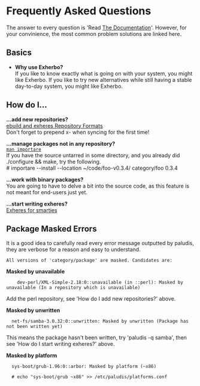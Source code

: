 Frequently Asked Questions
==========================
  The answer to every question is 'Read [The Documentation][docs]'. However, for your convinience, the most common problem solutions are linked here.

Basics
------
*  **Why use Exherbo?**  
    If you like to know exactly what is going on with your system, you might like Exherbo. If you like to try new alternatives while still having a stable day-to-day system, you might like Exherbo.

How do I...
-----------

  **...add new repositories?**  
    [ebuild and exheres Repository Formats][repos]  
    Don't forget to prepend x- when syncing for the first time!

  **...manage packages not in any repository?**  
    [``man importare``][importare]  
    If you have the source untarred in some directory, and you already did ./configure && make, try the following.  
        # importare --install --location ~/code/foo-v0.3.4/ category/foo 0.3.4
	
  **...work with binary packages?**  
    You are going to have to delve a bit into the source code, as this feature is not meant for end-users just yet.
    
  **...start writing exheres?**  
    [Exheres for smarties][exheres]

Package Masked Errors
---------------------

  It is a good idea to carefully read every error message outputted by paludis, they are verbose for a reason and easy to understand.

    All versions of 'category/package' are masked. Candidates are:  

  **Masked by unavailable**    
        
        dev-perl/XML-Simple-2.18:0::unavailable (in ::perl): Masked by unavailable (In a repository which is unavailable)  

  Add the perl repository, see 'How do I add new repositories?' above.

  **Masked by unwritten**  
      
      net-fs/samba-3.0.32:0::unwritten: Masked by unwritten (Package has not been written yet)  
  
  This means the package hasn't been written, try 'paludis -q samba', then see 'How do I start writing exheres?' above.

  **Masked by platform**  
      
      sys-boot/grub-1.96:0::arbor: Masked by platform (~x86)  
      
      # echo "sys-boot/grub ~x86" >> /etc/paludis/platforms.conf

[docs]: http://exherbo.org/documentation.html
[repos]: http://paludis.pioto.org/configuration/repositories/e.html "exheres Repository Formats"
[importare]: http://paludis.pioto.org/clients/importare.html "man importare"
[exheres]: http://exherbo.org/docs/exheres-for-smarties.html#tree_layout
